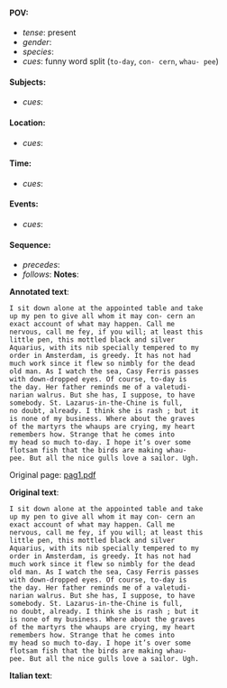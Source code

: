#### POV: 
  - *tense*: present
  - *gender*:
  - *species*:
  - *cues*: funny word split (`to-day`, `con- cern`, `whau- pee`)
#### Subjects:
  - *cues*:
#### Location:
  - *cues*:
#### Time:
  - *cues*:
#### Events:
  - *cues*:
#### Sequence:
  - *precedes*: 
  - *follows*:
**Notes**:


**Annotated text**:
```
I sit down alone at the appointed table and take
up my pen to give all whom it may con- cern an
exact account of what may happen. Call me
nervous, call me fey, if you will; at least this
little pen, this mottled black and silver
Aquarius, with its nib specially tempered to my
order in Amsterdam, is greedy. It has not had
much work since it flew so nimbly for the dead
old man. As I watch the sea, Casy Ferris passes
with down-dropped eyes. Of course, to-day is
the day. Her father reminds me of a valetudi-
narian walrus. But she has, I suppose, to have
somebody. St. Lazarus-in-the-Chine is full,
no doubt, already. I think she is rash ; but it
is none of my business. Where about the graves
of the martyrs the whaups are crying, my heart
remembers how. Strange that he comes into
my head so much to-day. I hope it’s over some
flotsam fish that the birds are making whau-
pee. But all the nice gulls love a sailor. Ugh.
```

Original page:
[pag1.pdf](https://github.com/vigji/cainjb/blob/main/source_material/pages/page_1.pdf)


**Original text**:
```
I sit down alone at the appointed table and take
up my pen to give all whom it may con- cern an
exact account of what may happen. Call me
nervous, call me fey, if you will; at least this
little pen, this mottled black and silver
Aquarius, with its nib specially tempered to my
order in Amsterdam, is greedy. It has not had
much work since it flew so nimbly for the dead
old man. As I watch the sea, Casy Ferris passes
with down-dropped eyes. Of course, to-day is
the day. Her father reminds me of a valetudi-
narian walrus. But she has, I suppose, to have
somebody. St. Lazarus-in-the-Chine is full,
no doubt, already. I think she is rash ; but it
is none of my business. Where about the graves
of the martyrs the whaups are crying, my heart
remembers how. Strange that he comes into
my head so much to-day. I hope it’s over some
flotsam fish that the birds are making whau-
pee. But all the nice gulls love a sailor. Ugh.
```

**Italian text**:
```
```

